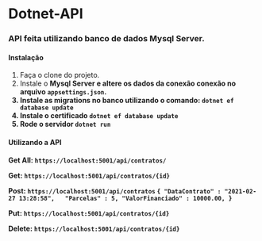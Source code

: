 # Dotnet-API
### API feita utilizando banco de dados Mysql Server.

#### Instalação
1. Faça o clone do projeto.
2. Instale o <b>Mysql Server<b> e altere os dados da conexão conexão no arquivo `appsettings.json`.
3. Instale as migrations no banco utilizando o comando: `dotnet ef database update`
4. Instale o certificado `dotnet ef database update`
5. Rode o servidor `dotnet run`

#### Utilizando a API

<b>Get All:</b> `https://localhost:5001/api/contratos/`

<b>Get:</b> `https://localhost:5001/api/contratos/{id}`

<b>Post:</b> `https://localhost:5001/api/contratos`
 `{
	"DataContrato" : "2021-02-27 13:28:58",  
	"Parcelas" : 5,
	"ValorFinanciado" : 10000.00,
}`

<b>Put:</b> `https://localhost:5001/api/contratos/{id}`

<b>Delete:</b> `https://localhost:5001/api/contratos/{id}`
